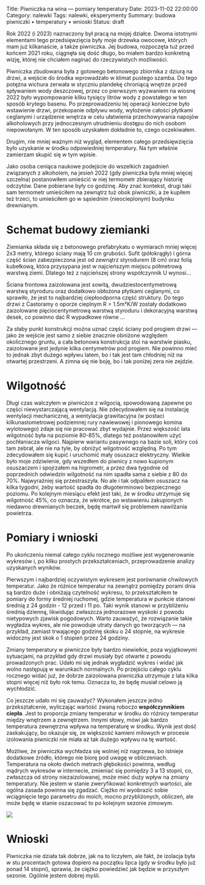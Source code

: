 Title: Piwniczka na wina — pomiary temperatury
Date: 2023-11-02 22:00:00
Category: nalewki
Tags: nalewki, eksperymenty
Summary: budowa piwniczki • temperatury • wnioski
Status: draft

Rok 2022 (i 2023) naznaczony był pracą na mojej działce. Dwoma istotnymi elementami tego przedsięwzięcia były moje drzewka owocowe, których mam już kilkanaście, a także piwniczka. Jej budowa, rozpoczęta tuż przed końcem 2021 roku, ciągnęła się dość długo, bo miałem bardzo konkretną wizję, której nie chciałem naginać do rzeczywistych możliwości.

Piwniczka zbudowana była z gotowego betonowego zbiornika z dziurą na drzwi, a wejście do środka wprowadzało w klimat pustego szamba. Do tego potężna wichura zerwała w styczniu plandekę chroniącą wnętrze przed spływaniem wody deszczowej, przez co pierwszym wyzwaniem na wiosnę 2022 było wypompowanie kilku tysięcy litrów wody z powstałego w ten sposób krytego basenu. Po przeprowadzeniu tej operacji konieczne było wstawienie drzwi, przekopanie odpływu wody, wyłożenie całości płytkami ceglanymi i urządzenie wnętrza w celu ułatwienia przechowywania napojów alkoholowych przy jednoczesnym utrudnieniu dostępu do nich osobom niepowołanym. W ten sposób uzyskałem dokładnie to, czego oczekiwałem.

Drugim, nie mniej ważnym niż wygląd, elementem całego przedsięwzięcia było uzyskanie w środku odpowiedniej temperatury. Na tym właśnie zamierzam skupić się w tym wpisie.

Jako osoba ceniąca naukowe podejście do wszelkich zagadnień związanych z alkoholem, na jesień 2022 (gdy piwniczka była mniej więcej szczelna) postanowiłem umieścić w niej termometr zbierający historię odczytów. Dane pobierane były co godzinę. Aby znać kontekst, drugi taki sam termometr umieściłem na zewnątrz tuż obok piwniczki, a że kupiłem też trzeci, to umieściłem go w sąsiednim (nieocieplonym) budynku drewnianym.

# Schemat budowy ziemianki

Ziemianka składa się z betonowego prefabrykatu o wymiarach mniej więcej 2x3 metry, którego ściany mają 10 cm grubości. Sufit (półokrągły) i górna część ścian zabezpieczona jest od zewnątrz styrodurem (8 cm) oraz folią kubełkową, która przysypana jest w najcieńszym miejscu półmetrową warstwą ziemi. Dlatego też z najcieńszej strony współczynnik U wynosi...

Ściana frontowa zaizolowana jest sowitą, dwudziestocentymetrową warstwą styroduru oraz dodatkowo obłożona płytkami ceglanymi, co sprawiło, że jest to najbardziej ciepłoodporna część struktury. Do tego drzwi z Castoramy o oporze cieplnym R = 1.5m²K/W zostały dodatkowo zaizolowane pięciocentymetrową warstwą styroduru i dekoracyjną warstwą desek, co powinno dać R wypadkowe równe ...

Za słaby punkt konstrukcji można uznać część ściany pod progiem drzwi — jako że wejście jest samo z siebie znacznie obniżone względem okolicznego gruntu, a cała betonowa konstrukcja stoi na warstwie piasku, zaizolowane jest jedynie kilka centymetrów pod progiem. Nie powinno mieć to jednak zbyt dużego wpływu latem, bo i tak jest tam chłodniej niż na otwartej przestrzeni. A zimna się nie boję, bo i tak poniżej zera nie zejdzie.

# Wilgotność

Długi czas walczyłem w piwniczce z wilgocią, spowodowaną zapewne po części niewystarczającą wentylacją. Nie zdecydowałem się na instalację wentylacji mechanicznej, a wentylacja grawitacyjna (w postaci kilkunastometrowej podziemnej rury nawiewowej i pionowego komina wylotowego) zdaje się nie pracować zbyt wydajnie. Przez większość lata wilgotność była na poziomie 80-85%, dlatego też postanowiłem użyć pochłaniacza wilgoci. Najpierw wariantu pasywnego na bazie soli, który coś tam zebrał, ale nie na tyle, by obniżyć wilgotność względną. Po tym zdecydowałem się kupić i uruchomić mały osuszacz elektryczny. Wielkie było moje zdziwienie, gdy wszedłem do piwnicy z nowo kupionym osuszaczem i spojrzałem na higrometr, a przez dwa tygodnie od poprzednich odwiedzin wilgotność na nim spadła sama z siebie z 80 do 70%. Najwyraźniej się przestraszyła. No ale i tak odpaliłem osuszacz na kilka tygodni, żeby wartość spadła do długoterminowo bezpiecznego poziomu. Po kolejnym miesiącu efekt jest taki, że w środku utrzymuje się wilgotność 45%, co oznacza, że wkrótce, po wstawieniu zakupionych niedawno drewnianych beczek, będę martwił się problemem nawilżania powietrza.

# Pomiary i wnioski

Po ukończeniu niemal całego cyklu rocznego możliwe jest wygenerowanie wykresów i, po kilku prostych przekształceniach, przeprowadzenie analizy uzyskanych wyników.

Pierwszym i najbardziej oczywistym wykresem jest porównanie chwilowych temperatur. Jako że różnice temperatur na zewnątrz pomiędzy porami dnia są bardzo duże i obniżają czytelność wykresu, to przekształciłem te pomiary do formy średniej ruchomej, gdzie temperatura w punkcie stanowi średnią z 24 godzin - 12 przed i 11 po. Taki wynik stanowi w przybliżeniu średnią dzienną, likwidując zwłaszcza jednorazowe wyskoki z powodu nietypowych zjawisk pogodowych. Warto zauważyć, że rozwiązanie takie wygładza wykres, ale nie powoduje utraty danych go tworzących — na przykład, zamiast trwającego godzinę skoku o 24 stopnie, na wykresie widoczny jest skok o 1 stopień przez 24 godziny.

Zmiany temperatury w piwniczce były bardzo niewielkie, poza wyjątkowymi sytuacjami, na przykład gdy drzwi musiały być otwarte z powodu prowadzonych prac. Udało mi się jednak wygładzić wykres i widać jak wolno następują w warunkach normalnych. Po przejściu całego cyklu rocznego widać już, że dobrze zaizolowana piwniczka utrzymuje z lata kilka stopni więcej niż było rok temu. Oznacza to, że będę musiał celowo ją wychłodzić.

Co jeszcze udało mi się zauważyć? Wykonałem jeszcze jedno przekształcenie, wyliczając wartość zwaną roboczo **współczynnikiem ciepła**. Jest to proporcja zmiany temperatur w środku do różnicy temperatur między wnętrzem a zewnętrzem. Innymi słowy, mówi jak bardzo temperatura zewnętrzna wpływa na temperaturę w środku. Wynik jest dość zaskakujący, bo okazuje się, ze większość kamieni milowych w procesie izolowania piwniczki nie miała aż tak dużego wpływu na tę wartość.

Możliwe, że piwniczka wychładza się wolniej niż nagrzewa, bo istnieje dodatkowe źródło, którego nie biorę pod uwagę w obliczeniach. Temperatura na około dwóch metrach głębokości powinna, według mądrych wykresów w internecie, zmieniać się pomiędzy 3 a 13 stopni, co, zwłaszcza od strony niezaizolowanej, może mieć duży wpływ na zmiany temperatury. Nie jestem w stanie zweryfikować konkretnych wartości, ale ogólna zasada powinna się zgadzać. Ciężko mi wyobrazić sobie wciągnięcie tego parametru do moich, mocno przybliżonych, obliczeń, ale może będę w stanie oszacować to po kolejnym sezonie zimowym.

![]({attach}temperatury-na-glebokosciach.jpg)

# Wnioski

Piwniczka nie działa tak dobrze, jak na to liczyłem, ale fakt, że izolacja była w stu procentach gotowa dopiero na początku lipca (gdy w środku było już ponad 14 stopni), sprawia, że ciężko powiedzieć jak będzie w przyszłym sezonie. Ogólnie jestem dobrej myśli.
